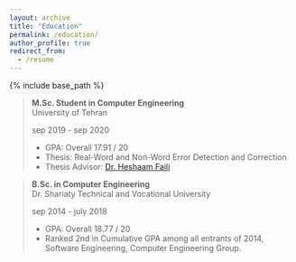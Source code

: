 ```yaml
---
layout: archive
title: "Education"
permalink: /education/
author_profile: true
redirect_from:
  - /resume
---
```


{% include base_path %}

<blockquote>
  <p><strong>M.Sc. Student in Computer Engineering</strong> <br>
   University of Tehran</p>
   <p>sep 2019 - sep 2020</p>
  
  <ul>
  <li>GPA:   Overall         17.91 / 20   </li>
  <li>Thesis: Real-Word and Non-Word Error Detection and Correction</li>
  <li>Thesis Advisor: <a href="https://ece.ut.ac.ir/en/~hfaili">Dr. Heshaam Faili</a></li>
  </ul>
</blockquote>

<blockquote>
  <p><strong>B.Sc. in Computer Engineering</strong> <br>
   Dr. Shariaty Technical and Vocational University</p>
   <p>sep 2014 - july 2018</p>
  
  <ul>
  <li>GPA:   Overall        18.77 / 20   </li>
  <li>Ranked 2nd in Cumulative GPA among all entrants of 2014, Software Engineering, Computer Engineering Group.<br></li>
  </ul>
</blockquote>

